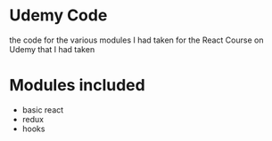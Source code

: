 # Udemy Code
the code for the various modules I had taken for the React Course on Udemy that I had taken
# Modules included 
- basic react
- redux
- hooks
